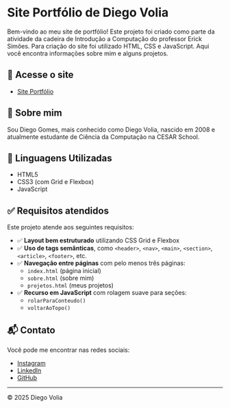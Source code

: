 # Site Portfólio de Diego Volia

Bem-vindo ao meu site de portfólio! Este projeto foi criado como parte da atividade da cadeira de Introdução a Computação do professor Erick Simões. Para criação do site foi utilizado HTML, CSS e JavaScript. Aqui você encontra informações sobre mim e alguns projetos.

## 🔗 Acesse o site

- [Site Portfólio](https://dvoliav.github.io/Site-Portfolio/)

## 🧠 Sobre mim

Sou Diego Gomes, mais conhecido como Diego Volia, nascido em 2008 e atualmente estudante de Ciência da Computação na CESAR School. 

## 🚀 Linguagens Utilizadas

- HTML5
- CSS3 (com Grid e Flexbox)
- JavaScript

## ✅ Requisitos atendidos

Este projeto atende aos seguintes requisitos:

- ✅ **Layout bem estruturado** utilizando CSS Grid e Flexbox
- ✅ **Uso de tags semânticas**, como `<header>`, `<nav>`, `<main>`, `<section>`, `<article>`, `<footer>`, etc.
- ✅ **Navegação entre páginas** com pelo menos três páginas:
  - `index.html` (página inicial)
  - `sobre.html` (sobre mim)
  - `projetos.html` (meus projetos)
- ✅ **Recurso em JavaScript** com rolagem suave para seções:
  - `rolarParaConteudo()`
  - `voltarAoTopo()`

## 📬 Contato

Você pode me encontrar nas redes sociais:

- [Instagram](https://www.instagram.com/dvoliav)
- [LinkedIn](https://www.linkedin.com/in/diegovoliav/)
- [GitHub](https://github.com/dvoliav)

---

© 2025 Diego Volia

